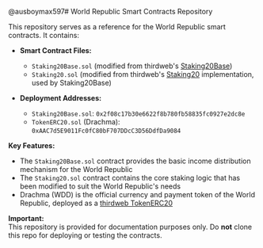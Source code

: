 @ausboymax597# World Republic Smart Contracts Repository

This repository serves as a reference for the World Republic smart contracts. It contains:

- **Smart Contract Files:**

  - `Staking20Base.sol` (modified from thirdweb's [Staking20Base](https://github.com/thirdweb-dev/contracts/blob/389f9456571fe554d7a048d34806cbbe7b3ec909/contracts/base/Staking20Base.sol))
  - `Staking20.sol` (modified from thirdweb's [Staking20](https://github.com/thirdweb-dev/contracts/blob/389f9456571fe554d7a048d34806cbbe7b3ec909/contracts/extension/Staking20.sol#L4) implementation, used by Staking20Base)

- **Deployment Addresses:**
  - `Staking20Base.sol`: `0x2f08c17b30e6622f8b780fb58835fc0927e2dc8e`
  - `TokenERC20.sol` (Drachma): `0xAAC7d5E9011Fc0fC80bF707DDcC3D56DdfDa9084`

**Key Features:**

- The `Staking20Base.sol` contract provides the basic income distribution mechanism for the World Republic
- The `Staking20.sol` contract contains the core staking logic that has been modified to suit the World Republic's needs
- Drachma (WDD) is the official currency and payment token of the World Republic, deployed as a [thirdweb TokenERC20](https://thirdweb.com/thirdweb.eth/TokenERC20)

**Important:**  
This repository is provided for documentation purposes only. Do **not** clone this repo for deploying or testing the contracts.

